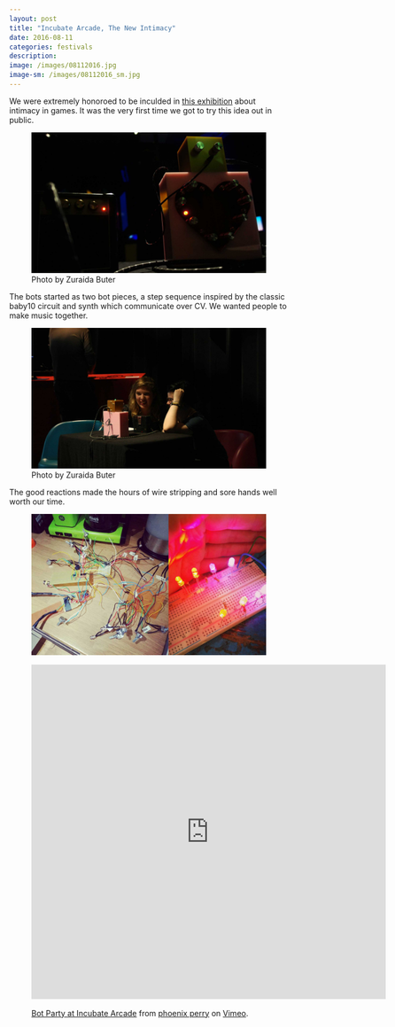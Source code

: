 ```yaml
---
layout: post
title: "Incubate Arcade, The New Intimacy"
date: 2016-08-11
categories: festivals
description:
image: /images/08112016.jpg
image-sm: /images/08112016_sm.jpg
---
```


We were extremely honoroed to be inculded in [this exhibition](http://www.zo-ii.com/project/incubate-arcade-2016/) about intimacy in games. It was the very first time we got to try this idea out in public.
<figure>
  <img src="/images/08112016_2.jpg" alt="bots in NL"/>
    <figcaption>Photo by Zuraida Buter</figcaption>
</figure>

The bots started as two bot pieces, a step sequence inspired by the classic baby10 circuit and synth which communicate over CV. We wanted people to make music together.

<figure>
  <img src="/images/08112016_3.jpg" alt="bots in NL"/>
    <figcaption>Photo by Zuraida Buter</figcaption>
</figure>

The good reactions made the hours of wire stripping and sore hands well worth our time.
<figure>
  <img src="/images/08112016_4.jpg" alt="bots in NL"/>
</figure>
<figure>
<iframe src="https://player.vimeo.com/video/253113589" width="640" height="604" frameborder="0" webkitallowfullscreen mozallowfullscreen allowfullscreen></iframe>
<p><a href="https://vimeo.com/253113589">Bot Party at Incubate Arcade</a> from <a href="https://vimeo.com/phoenixperry">phoenix perry</a> on <a href="https://vimeo.com">Vimeo</a>.</p>
